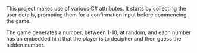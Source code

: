 This project makes use of various C# attributes. It starts by collecting the user details, prompting them for a confirmation input before commencing the game.

The game generates a number, between 1-10, at random, and each number has an embedded hint that the player is to decipher and then guess the hidden number.
